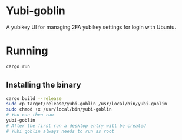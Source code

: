 # Yubi-goblin
A yubikey UI for managing 2FA yubikey settings for login with Ubuntu.

# Running
```bash
cargo run
```

## Installing the binary
```bash
cargo build --release
sudo cp target/release/yubi-goblin /usr/local/bin/yubi-goblin
sudo chmod +x /usr/local/bin/yubi-goblin
# You can then run 
yubi-goblin
# After the first run a desktop entry will be created
# Yubi goblin always needs to run as root
```